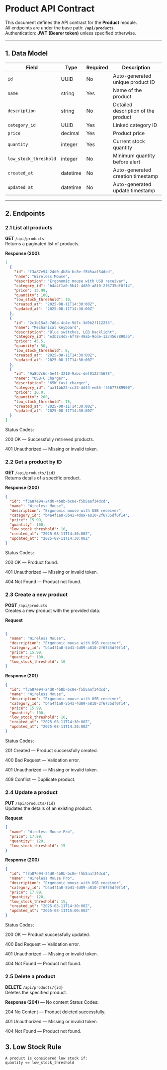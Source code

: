 # Product API Contract

This document defines the API contract for the **Product** module.  
All endpoints are under the base path: **`/api/products`**.  
Authentication: **JWT (Bearer token)** unless specified otherwise.

---

## 1. Data Model

| Field                | Type       | Required | Description |
|----------------------|------------|----------|-------------|
| `id`                 | UUID       | No       | Auto-generated unique product ID |
| `name`               | string     | Yes      | Name of the product |
| `description`        | string     | No       | Detailed description of the product |
| `category_id`        | UUID       | Yes      | Linked category ID |
| `price`              | decimal    | Yes      | Product price |
| `quantity`           | integer    | Yes      | Current stock quantity |
| `low_stock_threshold`| integer    | No       | Minimum quantity before alert |
| `created_at`         | datetime   | No       | Auto-generated creation timestamp |
| `updated_at`         | datetime   | No       | Auto-generated update timestamp |

---

## 2. Endpoints

### 2.1 List all products
**GET** `/api/products`  
Returns a paginated list of products.

**Response (200)**:
```json
[
  {
    "id": "f3a87e94-24d0-4b8b-bc8e-f5b5aaf34dcd",
    "name": "Wireless Mouse",
    "description": "Ergonomic mouse with USB receiver",
    "category_id": "b4a4f1a0-5b41-4d89-a810-2f6735df0f14",
    "price": 15.99,
    "quantity": 100,
    "low_stock_threshold": 10,
    "created_at": "2025-08-11T14:30:00Z",
    "updated_at": "2025-08-11T14:30:00Z"
  },
  {
    "id": "2c1b15a8-7d0a-4c4e-9d7c-3d9b2f112233",
    "name": "Mechanical Keyboard",
    "description": "Blue switches, LED backlight",
    "category_id": "e3b2c4d5-6f78-49ab-9cde-1234567890ab",
    "price": 45.5,
    "quantity": 50,
    "low_stock_threshold": 8,
    "created_at": "2025-08-11T14:30:00Z",
    "updated_at": "2025-08-11T14:30:00Z"
  },
  {
    "id": "9a8b7c6d-5e4f-3210-9abc-def012345678",
    "name": "USB-C Charger",
    "description": "65W fast charger",
    "category_id": "aa11bb22-cc33-dd44-ee55-ff6677889900",
    "price": 20.0,
    "quantity": 200,
    "low_stock_threshold": 15,
    "created_at": "2025-08-11T14:30:00Z",
    "updated_at": "2025-08-11T14:30:00Z"
  }
]

```

Status Codes:

200 OK — Successfully retrieved products.

401 Unauthorized — Missing or invalid token.

### 2.2 Get a product by ID
**GET** `/api/products/{id}`  
Returns details of a specific product.

**Response (200)**
```json
{
  "id": "f3a87e94-24d0-4b8b-bc8e-f5b5aaf34dcd",
  "name": "Wireless Mouse",
  "description": "Ergonomic mouse with USB receiver",
  "category_id": "b4a4f1a0-5b41-4d89-a810-2f6735df0f14",
  "price": 15.99,
  "quantity": 100,
  "low_stock_threshold": 10,
  "created_at": "2025-08-11T14:30:00Z",
  "updated_at": "2025-08-11T14:30:00Z"
}

```

Status Codes:

200 OK — Product found.

401 Unauthorized — Missing or invalid token.

404 Not Found — Product not found.

### 2.3 Create a new product
**POST** `/api/products`  
Creates a new product with the provided data.

**Request**
```json

{
  "name": "Wireless Mouse",
  "description": "Ergonomic mouse with USB receiver",
  "category_id": "b4a4f1a0-5b41-4d89-a810-2f6735df0f14",
  "price": 15.99,
  "quantity": 100,
  "low_stock_threshold": 10
}

```
**Response (201)**
```json
{
  "id": "f3a87e94-24d0-4b8b-bc8e-f5b5aaf34dcd",
  "name": "Wireless Mouse",
  "description": "Ergonomic mouse with USB receiver",
  "category_id": "b4a4f1a0-5b41-4d89-a810-2f6735df0f14",
  "price": 15.99,
  "quantity": 100,
  "low_stock_threshold": 10,
  "created_at": "2025-08-11T14:30:00Z",
  "updated_at": "2025-08-11T14:30:00Z"
}


```
Status Codes:

201 Created — Product successfully created.

400 Bad Request — Validation error.

401 Unauthorized — Missing or invalid token.

409 Conflict — Duplicate product.
### 2.4 Update a product
**PUT** `/api/products/{id}`  
Updates the details of an existing product.

**Request**
```json
{
  "name": "Wireless Mouse Pro",
  "price": 17.99,
  "quantity": 120,
  "low_stock_threshold": 15
}

```
**Response (200)**
```json
{
  "id": "f3a87e94-24d0-4b8b-bc8e-f5b5aaf34dcd",
  "name": "Wireless Mouse Pro",
  "description": "Ergonomic mouse with USB receiver",
  "category_id": "b4a4f1a0-5b41-4d89-a810-2f6735df0f14",
  "price": 17.99,
  "quantity": 120,
  "low_stock_threshold": 15,
  "created_at": "2025-08-11T14:30:00Z",
  "updated_at": "2025-08-11T15:00:00Z"
}
```
Status Codes:

200 OK — Product successfully updated.

400 Bad Request — Validation error.

401 Unauthorized — Missing or invalid token.

404 Not Found — Product not found.
### 2.5 Delete a product
**DELETE** `/api/products/{id}`  
Deletes the specified product.

**Response (204)** — No content
Status Codes:

204 No Content — Product deleted successfully.

401 Unauthorized — Missing or invalid token.

404 Not Found — Product not found.
## 3. Low Stock Rule
```text
A product is considered low stock if:
quantity <= low_stock_threshold
```
